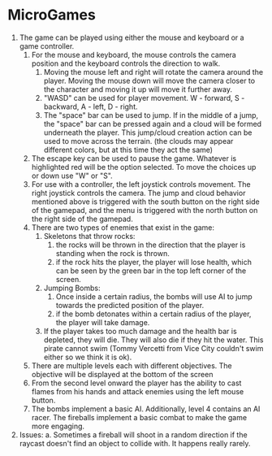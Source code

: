 # MicroGames

1. The game can be played using either the mouse and keyboard or a game controller.
	1. For the mouse and keyboard, the mouse controls the camera position and the keyboard controls the direction to walk.
		1. Moving the mouse left and right will rotate the camera around the player. Moving the mouse down will move the camera closer to the character and moving it up will move it further away.
		2. "WASD" can be used for player movement. W - forward, S - backward, A - left, D - right.
		3. The "space" bar can be used to jump. If in the middle of a jump, the "space" bar can be pressed again and a cloud will be formed underneath the player. This jump/cloud creation action can be used to move across the terrain.
			(the clouds may appear different colors, but at this time they act the same)
	2. The escape key can be used to pause the game. Whatever is highlighted red will be the option selected. To move the choices up or down use "W" or "S".
	3. For use with a controller, the left joystick controls movement. The right joystick controls the camera. The jump and cloud behavior mentioned above is triggered with the south button on the right side of the gamepad, and the menu is triggered with the north button on the right side of the gamepad.
	4. There are two types of enemies that exist in the game:
		1. Skeletons that throw rocks:
			1. the rocks will be thrown in the direction that the player is standing when the rock is thrown. 
			2. if the rock hits the player, the player will lose health, which can be seen by the green bar in the top left corner of the screen.
		2. Jumping Bombs:
			1. Once inside a certain radius, the bombs will use AI to jump towards the predicted position of the player. 
			2. if the bomb detonates within a certain radius of the player, the player will take damage.
		3. If the player takes too much damage and the health bar is depleted, they will die. They will also die if they hit the water. This pirate cannot swim (Tommy Vercetti from Vice City couldn't swim either so we think it is ok). 
	5. There are multiple levels each with different objectives. The objective will be displayed at the bottom of the screen
	6. From the second level onward the player has the ability to cast flames from his hands and attack enemies using the left mouse button.
	7. The bombs implement a basic AI. Additionally, level 4 contains an AI racer. The fireballs implement a basic combat to make the game more engaging.
2. Issues:
	a. Sometimes a fireball will shoot in a random direction if the raycast doesn't find an object to collide with. It happens really rarely.

